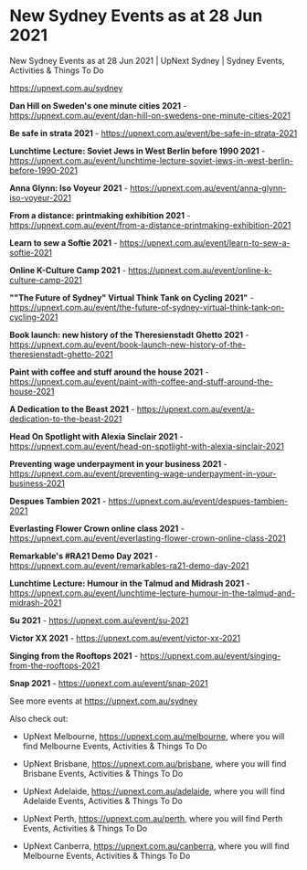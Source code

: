# New Sydney Events as at 28 Jun 2021
New Sydney Events as at 28 Jun 2021 | UpNext Sydney | Sydney Events, Activities &amp; Things To Do

https://upnext.com.au/sydney


**Dan Hill on Sweden's one minute cities 2021** - https://upnext.com.au/event/dan-hill-on-swedens-one-minute-cities-2021

**Be safe in strata 2021** - https://upnext.com.au/event/be-safe-in-strata-2021

**Lunchtime Lecture: Soviet Jews in West Berlin before 1990 2021** - https://upnext.com.au/event/lunchtime-lecture-soviet-jews-in-west-berlin-before-1990-2021

**Anna Glynn: Iso Voyeur 2021** - https://upnext.com.au/event/anna-glynn-iso-voyeur-2021

**From a distance: printmaking exhibition 2021** - https://upnext.com.au/event/from-a-distance-printmaking-exhibition-2021

**Learn to sew a Softie 2021** - https://upnext.com.au/event/learn-to-sew-a-softie-2021

**Online K-Culture Camp 2021** - https://upnext.com.au/event/online-k-culture-camp-2021

**""The Future of Sydney" Virtual Think Tank on Cycling 2021"** - https://upnext.com.au/event/the-future-of-sydney-virtual-think-tank-on-cycling-2021

**Book launch: new history of the Theresienstadt Ghetto 2021** - https://upnext.com.au/event/book-launch-new-history-of-the-theresienstadt-ghetto-2021

**Paint with coffee and stuff around the house 2021** - https://upnext.com.au/event/paint-with-coffee-and-stuff-around-the-house-2021

**A Dedication to the Beast 2021** - https://upnext.com.au/event/a-dedication-to-the-beast-2021

**Head On Spotlight with Alexia Sinclair 2021** - https://upnext.com.au/event/head-on-spotlight-with-alexia-sinclair-2021

**Preventing wage underpayment in your business 2021** - https://upnext.com.au/event/preventing-wage-underpayment-in-your-business-2021

**Despues Tambien 2021** - https://upnext.com.au/event/despues-tambien-2021

**Everlasting Flower Crown online class 2021** - https://upnext.com.au/event/everlasting-flower-crown-online-class-2021

**Remarkable's #RA21 Demo Day 2021** - https://upnext.com.au/event/remarkables-ra21-demo-day-2021

**Lunchtime Lecture: Humour in the Talmud and Midrash 2021** - https://upnext.com.au/event/lunchtime-lecture-humour-in-the-talmud-and-midrash-2021

**Su 2021** - https://upnext.com.au/event/su-2021

**Victor XX 2021** - https://upnext.com.au/event/victor-xx-2021

**Singing from the Rooftops 2021** - https://upnext.com.au/event/singing-from-the-rooftops-2021

**Snap 2021** - https://upnext.com.au/event/snap-2021



See more events at https://upnext.com.au/sydney


Also check out:

* UpNext Melbourne, https://upnext.com.au/melbourne, where you will find Melbourne Events, Activities & Things To Do

* UpNext Brisbane, https://upnext.com.au/brisbane, where you will find Brisbane Events, Activities & Things To Do

* UpNext Adelaide, https://upnext.com.au/adelaide, where you will find Adelaide Events, Activities & Things To Do

* UpNext Perth, https://upnext.com.au/perth, where you will find Perth Events, Activities & Things To Do

* UpNext Canberra, https://upnext.com.au/canberra, where you will find Melbourne Events, Activities & Things To Do